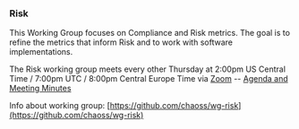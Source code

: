 ### Risk

This Working Group focuses on Compliance and Risk metrics. The goal is to refine the metrics that inform Risk and to work with software implementations.

The Risk working group meets every other Thursday at 2:00pm US Central Time / 7:00pm UTC / 8:00pm Central Europe Time via [Zoom](https://zoom.us/j/4998687533) -- [Agenda and Meeting Minutes](https://docs.google.com/document/d/1iqIMpLBwuKSnE0BbQTgbsb9Im87IoN7IUzukochClCw/edit)

Info about working group: [https://github.com/chaoss/wg-risk](https://github.com/chaoss/wg-risk)
